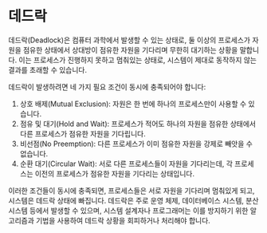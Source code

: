 # 데드락
데드락(Deadlock)은 컴퓨터 과학에서 발생할 수 있는 상태로, 둘 이상의 프로세스가 자원을 점유한 상태에서 상대방이 점유한 자원을 기다리며 무한히 대기하는 상황을 말합니다. 이는 프로세스가 진행하지 못하고 멈춰있는 상태로, 시스템이 제대로 동작하지 않는 결과를 초래할 수 있습니다.

데드락이 발생하려면 네 가지 필요 조건이 동시에 충족되어야 합니다:
1. 상호 배제(Mutual Exclusion): 자원은 한 번에 하나의 프로세스만이 사용할 수 있습니다.
2. 점유 및 대기(Hold and Wait): 프로세스가 적어도 하나의 자원을 점유한 상태에서 다른 프로세스가 점유한 자원을 기다립니다.
3. 비선점(No Preemption): 다른 프로세스가 이미 점유한 자원을 강제로 빼앗을 수 없습니다.
4. 순환 대기(Circular Wait): 서로 다른 프로세스들이 자원을 기다리는데, 각 프로세스는 이전의 프로세스가 점유한 자원을 기다리는 상태입니다.

이러한 조건들이 동시에 충족되면, 프로세스들은 서로 자원을 기다리며 멈춰있게 되고, 시스템은 데드락 상태에 빠집니다. 데드락은 주로 운영 체제, 데이터베이스 시스템, 분산 시스템 등에서 발생할 수 있으며, 시스템 설계자나 프로그래머는 이를 방지하기 위한 알고리즘과 기법을 사용하여 데드락 상황을 회피하거나 처리해야 합니다.